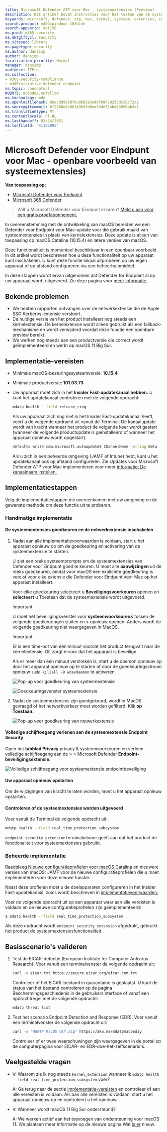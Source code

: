 ```yaml
---
title: Microsoft Defender ATP voor Mac - systeemextensies (Preview)
description: Dit artikel bevat instructies voor het testen van de systeemextensiesfunctionaliteit van Microsoft Defender ATP voor Mac. Deze functionaliteit is momenteel beschikbaar in een openbaar voorbeeld.
keywords: microsoft, defender, atp, mac, kernel, systeem, extensies, catalina
search.product: eADQiWindows 10XVcnh
search.appverid: met150
ms.prod: m365-security
ms.mktglfcycl: security
ms.sitesec: library
ms.pagetype: security
ms.author: dansimp
author: dansimp
localization_priority: Normal
manager: dansimp
audience: ITPro
ms.collection:
- m365-security-compliance
- m365initiative-defender-endpoint
ms.topic: conceptual
ROBOTS: noindex,nofollow
ms.technology: mde
ms.openlocfilehash: 6becdd995d70c0b8193e8df097c9256dc38c72a2
ms.sourcegitcommit: 6f2288e0c863496dfd0ee38de754bd43096ab3e1
ms.translationtype: MT
ms.contentlocale: nl-NL
ms.lasthandoff: 03/24/2021
ms.locfileid: "51185895"
---
```

# <a name="microsoft-defender-for-endpoint-for-mac---system-extensions-public-preview"></a>Microsoft Defender voor Eindpunt voor Mac - openbare voorbeeld van systeemextensies)

**Van toepassing op:**
- [Microsoft Defender voor Endpoint](https://go.microsoft.com/fwlink/p/?linkid=2154037)
- [Microsoft 365 Defender](https://go.microsoft.com/fwlink/?linkid=2118804)

> Wilt u Microsoft Defender voor Eindpunt ervaren? [Meld u aan voor een gratis proefabonnement.](https://www.microsoft.com/microsoft-365/windows/microsoft-defender-atp?ocid=docs-wdatp-exposedapis-abovefoldlink)

In overeenstemming met de ontwikkeling van macOS bereiden we een Defender voor Endpoint voor Mac-update voor die gebruik maakt van systeemextensies in plaats van kernelextensies. Deze update is alleen van toepassing op macOS Catalina (10.15.4) en latere versies van macOS.

Deze functionaliteit is momenteel beschikbaar in een openbaar voorbeeld. In dit artikel wordt beschreven hoe u deze functionaliteit op uw apparaat kunt inschakelen. U kunt deze functie lokaal uitproberen op uw eigen apparaat of op afstand configureren via een beheerhulpmiddel.

In deze stappen wordt ervan uitgenomen dat Defender for Endpoint al op uw apparaat wordt uitgevoerd. Zie deze pagina voor [meer informatie.](microsoft-defender-endpoint-mac.md)

## <a name="known-issues"></a>Bekende problemen

- We hebben rapporten ontvangen over de netwerkextensie die de Apple SSO Kerberos-extensie verstoort.
- De huidige versie van het product installeert nog steeds een kernelextensie. De kernelextensie wordt alleen gebruikt als een fallback-mechanisme en wordt verwijderd voordat deze functie een openbare preview bereikt.
- We werken nog steeds aan een productversie die correct wordt geïmplementeerd en werkt op macOS 11 Big Sur.

## <a name="deployment-prerequisites"></a>Implementatie-vereisten

- Minimale macOS-besturingssysteemversie: **10.15.4**
- Minimale productversie: **101.03.73**
- Uw apparaat moet zich in het **Insider Fast-updatekanaal hebben.** U kunt het updatekanaal controleren met de volgende opdracht:

  ```bash
  mdatp health --field release_ring
  ```

  Als uw apparaat zich nog niet in het Insider Fast-updatekanaal heeft, voert u de volgende opdracht uit vanuit de Terminal. De kanaalupdate wordt van kracht wanneer het product de volgende keer wordt gestart (wanneer de volgende productupdate is geïnstalleerd of wanneer het apparaat opnieuw wordt opgestart).

  ```bash
  defaults write com.microsoft.autoupdate2 ChannelName -string Beta
  ```

  Als u zich in een beheerde omgeving (JAMF of Intune) hebt, kunt u het updatekanaal ook op afstand configureren. Zie Updates voor Microsoft Defender ATP voor Mac implementeren voor meer [informatie: De kanaalnaam instellen.](mac-updates.md#set-the-channel-name)

## <a name="deployment-steps"></a>Implementatiestappen

Volg de implementatiestappen die overeenkomen met uw omgeving en de gewenste methode om deze functie uit te proberen.

### <a name="manual-deployment"></a>Handmatige implementatie

#### <a name="approve-the-system-extensions-and-enable-the-network-extension"></a>De systeemextensies goedkeuren en de netwerkextensie inschakelen

1. Nadat aan alle implementatievoorwaarden is voldaan, start u het apparaat opnieuw op om de goedkeuring en activering van de systeemextensie te starten.

   U ziet een reeks systeemprompts om de systeemextensies van Defender voor Eindpunt goed te keuren. U moet alle **aanwijzingen** uit de reeks goedkeuren, omdat voor macOS een expliciete goedkeuring is vereist voor elke extensie die Defender voor Eindpunt voor Mac op het apparaat installeert.
   
   Voor elke goedkeuring selecteert u **Beveiligingsvoorkeuren** openen en **selecteert** u Toestaan dat de systeemextensie wordt uitgevoerd.

   > [!IMPORTANT]
   > U moet het beveiligingsvenster voor **systeemvoorkeuren**& tussen de volgende goedkeuringen sluiten en  >   opnieuw openen. Anders wordt de volgende goedkeuring niet weergegeven in MacOS.

   > [!IMPORTANT]
   > Er is een time-out van één minuut voordat het product terugvalt naar de kernelextensie. Dit zorgt ervoor dat het apparaat is beveiligd.
   >
   > Als er meer dan één minuut verstreken is, start u de daemon opnieuw op door het apparaat opnieuw op te starten of door de goedkeuringsstroom opnieuw `sudo killall -9 wdavdaemon` te activeren.

   ![Pop-up voor goedkeuring van systeemextensie](images/mac-system-extension-approval.png)

   ![Goedkeuringsvenster systeemextensie](images/mac-system-extension-pref.png)

1. Nadat de systeemextensies zijn goedgekeurd, wordt in MacOS gevraagd of het netwerkverkeer moet worden gefilterd. Klik **op Toestaan.**

   ![Pop-up voor goedkeuring van netwerkextensie](images/mac-system-extension-filter.png)

#### <a name="grant-full-disk-access-to-the-endpoint-security-system-extension"></a>Volledige schijftoegang verlenen aan de systeemextensie Endpoint Security

Open het **tabblad Privacy** privacy & systeemvoorkeuren en verleen volledige schijftoegang aan de  >    >   Microsoft Defender **Endpoint-beveiligingsextensie.** 

![Volledige schijftoegang voor systeemextensie endpointbeveiliging](images/mac-system-extension-fda.png)

#### <a name="reboot-your-device"></a>Uw apparaat opnieuw opstarten

Om de wijzigingen van kracht te laten worden, moet u het apparaat opnieuw opstarten.

#### <a name="verify-that-the-system-extensions-are-running"></a>Controleren of de systeemextensies worden uitgevoerd

Voer vanuit de Terminal de volgende opdracht uit:

```bash
mdatp health --field real_time_protection_subsystem
```

`endpoint_security_extension`Terminaluitvoer geeft aan dat het product de functionaliteit voor systeemextensies gebruikt.

### <a name="managed-deployment"></a>Beheerde implementatie

Raadpleeg [Nieuwe configuratieprofielen voor macOS Catalina](mac-sysext-policies.md#jamf) en nieuwere versies van macOS: JAMF voor de nieuwe configuratieprofielen die u moet implementeren voor deze nieuwe functie.

Naast deze profielen moet u de doelapparaten configureren in het Insider Fast-updatekanaal, zoals wordt beschreven in [implementatievoorwaarden.](#deployment-prerequisites)

Voer de volgende opdracht uit op een apparaat waar aan alle vereisten is voldaan en de nieuwe configuratieprofielen zijn geïmplementeerd:

```bash
$ mdatp health --field real_time_protection_subsystem
```

Als deze opdracht wordt `endpoint_security_extension` afgedrukt, gebruikt het product de systeemextensiesfunctionaliteit.

## <a name="validate-basic-scenarios"></a>Basisscenario's valideren

1. Test de EICAR-detectie (European Institute for Computer Antivirus Research). Voer vanuit een terminalvenster de volgende opdracht uit:

   ```bash
   curl -o eicar.txt https://secure.eicar.org/eicar.com.txt
   ```

   Controleer of het EICAR-bestand in quarantaine is geplaatst. U kunt de status van het bestand controleren op de pagina Beschermingsgeschiedenis in de gebruikersinterface of vanaf een opdrachtregel met de volgende opdracht:

    ```bash
    mdatp threat list
    ```

2. Test het scenario Endpoint Detection and Response (EDR). Voer vanuit een terminalvenster de volgende opdracht uit:

   ```bash
   curl -o "MDATP MacOS DIY.zip" https://aka.ms/mdatpmacosdiy
   ```

   Controleer of er twee waarschuwingen zijn weergegeven in de portal op de computerpagina voor EICAR- en EDR-doe-het-zelfscenario's.

## <a name="frequently-asked-questions"></a>Veelgestelde vragen

- V: Waarom zie ik nog steeds `kernel_extension` wanneer ik `mdatp health --field real_time_protection_subsystem` voer?

    A: Ga terug naar de sectie [Implementatie-vereisten](#deployment-prerequisites) en controleer of aan alle vereisten is voldaan. Als aan alle vereisten is voldaan, start u het apparaat opnieuw op en controleert u het opnieuw.

- V: Wanneer wordt macOS 11 Big Sur ondersteund?

    A: We werken actief aan het toevoegen van ondersteuning voor macOS 11. We plaatsen meer informatie op de nieuwe pagina Wat [is er](mac-whatsnew.md) nieuw.
